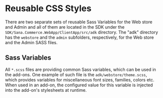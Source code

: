 # Reusable CSS Styles

There are two separate sets of reusable Sass Variables for the Web store and Admin and all of them are located in the SDK under the `SDK/Sana.Commerce.WebApp/ClientApp/src/adk` directory.
The "adk" directory has the `webstore` and the `admin` subfolders, respectively, for the Web store and the Admin SASS files.

## Sass Variables

All `*.scss` files are providing common Sass variables, which can be used in the add-ons.
One example of such file is the `adk/webstore/theme.scss`, which provides variables for miscellaneous font sizes, families, colors etc.
When used in an add-on, the configured value for this variable is injected into the add-on's stylesheets at runtime.